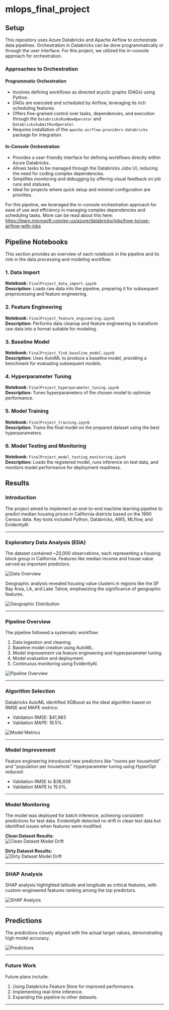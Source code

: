 # mlops_final_project

## Setup

This repository uses Azure Databricks and Apache Airflow to orchestrate data pipelines. Orchestration in Databricks can be done programmatically or through the user interface. For this project, we utilized the in-console approach for orchestration.

### Approaches to Orchestration

#### Programmatic Orchestration
- Involves defining workflows as directed acyclic graphs (DAGs) using Python.
- DAGs are executed and scheduled by Airflow, leveraging its rich scheduling features.
- Offers fine-grained control over tasks, dependencies, and execution through the `DatabricksRunNowOperator` and `DatabricksSubmitRunOperator`.
- Requires installation of the `apache-airflow-providers-databricks` package for integration.

#### In-Console Orchestration
- Provides a user-friendly interface for defining workflows directly within Azure Databricks.
- Allows tasks to be managed through the Databricks Jobs UI, reducing the need for coding complex dependencies.
- Simplifies monitoring and debugging by offering visual feedback on job runs and statuses.
- Ideal for projects where quick setup and minimal configuration are priorities.

For this pipeline, we leveraged the in-console orchestration approach for ease of use and efficiency in managing complex dependencies and scheduling tasks. More can be read about this here: https://learn.microsoft.com/en-us/azure/databricks/jobs/how-to/use-airflow-with-jobs

## Pipeline Notebooks

This section provides an overview of each notebook in the pipeline and its role in the data processing and modeling workflow.

### 1. Data Import
**Notebook:** `FinalProject_data_import.ipynb`  
**Description:** Loads raw data into the pipeline, preparing it for subsequent preprocessing and feature engineering.

### 2. Feature Engineering
**Notebook:** `FinalProject_feature_engineering.ipynb`  
**Description:** Performs data cleanup and feature engineering to transform raw data into a format suitable for modeling.

### 3. Baseline Model
**Notebook:** `FinalProject_find_baseline_model.ipynb`  
**Description:** Uses AutoML to produce a baseline model, providing a benchmark for evaluating subsequent models.

### 4. Hyperparameter Tuning
**Notebook:** `FinalProject_hyperparameter_tuning.ipynb`  
**Description:** Tunes hyperparameters of the chosen model to optimize performance.

### 5. Model Training
**Notebook:** `FinalProject_training.ipynb`  
**Description:** Trains the final model on the prepared dataset using the best hyperparameters.

### 6. Model Testing and Monitoring
**Notebook:** `FinalProject_model_testing_monitoring.ipynb`  
**Description:** Loads the registered model, runs inference on test data, and monitors model performance for deployment readiness.



## Results

### Introduction
The project aimed to implement an end-to-end machine learning pipeline to predict median housing prices in California districts based on the 1990 Census data. Key tools included Python, Databricks, AWS, MLflow, and EvidentlyAI

---

### Exploratory Data Analysis (EDA)
The dataset contained ~20,000 observations, each representing a housing block group in California. Features like median income and house value served as important predictors.

![Data Overview](results_images/df_head.png)

Geographic analysis revealed housing value clusters in regions like the SF Bay Area, LA, and Lake Tahoe, emphasizing the significance of geographic features.  

![Geographic Distribution](results_images/latitude_longitude_plot.png)

---

### Pipeline Overview
The pipeline followed a systematic workflow:
1. Data ingestion and cleaning.
2. Baseline model creation using AutoML.
3. Model improvement via feature engineering and hyperparameter tuning.
4. Model evaluation and deployment.
5. Continuous monitoring using EvidentlyAI.

![Pipeline Overview](results_images/pipeline_overview.png)

---

### Algorithm Selection
Databricks AutoML identified XGBoost as the ideal algorithm based on RMSE and MAPE metrics:
- Validation RMSE: $41,983
- Validation MAPE: 16.5%.


![Model Metrics](results_images/model_metrics.png)

---

### Model Improvement
Feature engineering introduced new predictors like "rooms per household" and "population per household." Hyperparameter tuning using HyperOpt reduced:
- Validation RMSE to $38,939
- Validation MAPE to 15.0%.

---

### Model Monitoring
The model was deployed for batch inference, achieving consistent predictions for test data. EvidentlyAI detected no drift in clean test data but identified issues when features were modified.

**Clean Dataset Results:**  
![Clean Dataset Model Drift](results_images/clean_dataset_model_drift.png)

**Dirty Dataset Results:**  
![Dirty Dataset Model Drift](results_images/dirty_dataset_model_drift.png)

---

### SHAP Analysis
SHAP analysis highlighted latitude and longitude as critical features, with custom-engineered features ranking among the top predictors.

![SHAP Analysis](results_images/shapely.png)

---

## Predictions
The predictions closely aligned with the actual target values, demonstrating high model accuracy.  

![Predictions](predictions.png)

---

### Future Work
Future plans include:
1. Using Databricks Feature Store for improved performance.
2. Implementing real-time inference.
3. Expanding the pipeline to other datasets.

---
